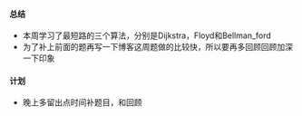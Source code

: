 #### 总结
+ 本周学习了最短路的三个算法，分别是Dijkstra，Floyd和Bellman_ford
+ 为了补上前面的题再写一下博客这周题做的比较快，所以要再多回顾回顾加深一下印象
#### 计划
+ 晚上多留出点时间补题目，和回顾
